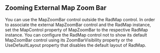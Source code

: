 ## Zooming External Map Zoom Bar
You can use the MapZoomBar control outside the RadMap control. In order to associate the external MapZoomBar control and the RadMap instance, set the MapControl property of MapZoomBar to the respective RadMap instance.
You can configure the RadMap control not to show its default MapZoomBar control using its ZoomBarVisibility property or the UseDefaultLayout property that disables the default layout of RadMap.

[//]: <keywords:ZoomBarVisibility>
